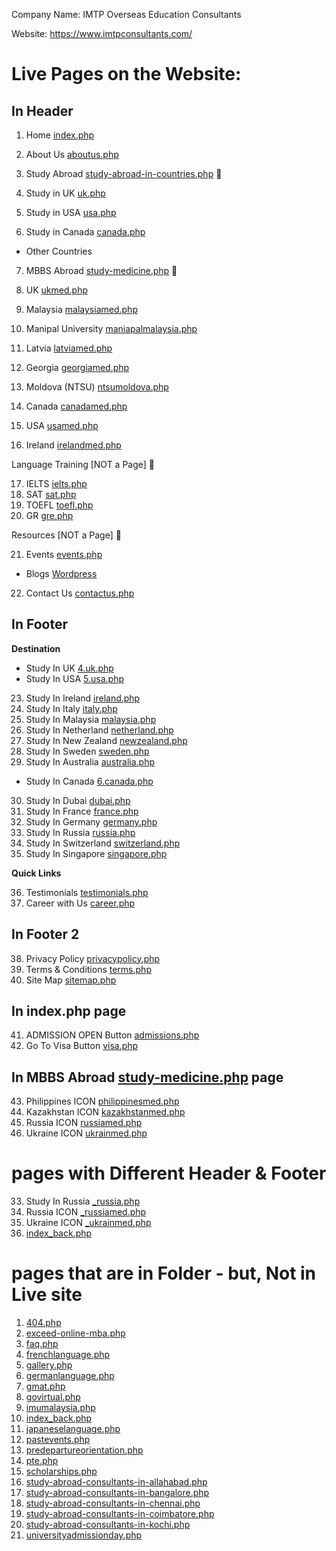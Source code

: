 Company Name: IMTP Overseas Education Consultants

Website: https://www.imtpconsultants.com/

# Live Pages on the Website:

## In Header

1. Home [index.php](https://www.imtpconsultants.com/index.php)
2. About Us [aboutus.php](https://www.imtpconsultants.com/aboutus.php)
3. Study Abroad [study-abroad-in-countries.php](https://www.imtpconsultants.com/study-abroad-in-countries.php) 🔽

 4. Study in UK [uk.php](https://www.imtpconsultants.com/uk.php)
 5. Study in USA [usa.php](https://www.imtpconsultants.com/usa.php)
 6. Study in Canada [canada.php](https://www.imtpconsultants.com/canada.php)
 
 - Other Countries

7. MBBS Abroad [study-medicine.php](https://www.imtpconsultants.com/study-medicine.php) 🔽

 8. UK [ukmed.php](https://www.imtpconsultants.com/ukmed.php)
 9. Malaysia [malaysiamed.php](https://www.imtpconsultants.com/malaysiamed.php)
 10. Manipal University [maniapalmalaysia.php](https://www.imtpconsultants.com/maniapalmalaysia.php)
 11. Latvia [latviamed.php](https://www.imtpconsultants.com/latviamed.php)
 12. Georgia [georgiamed.php](https://www.imtpconsultants.com/georgiamed.php)
 13. Moldova (NTSU) [ntsumoldova.php](https://www.imtpconsultants.com/ntsumoldova.php)
 14. Canada [canadamed.php](https://www.imtpconsultants.com/canadamed.php)
 15. USA [usamed.php](https://www.imtpconsultants.com/usamed.php)
 16. Ireland [irelandmed.php](https://www.imtpconsultants.com/irelandmed.php)

Language Training [NOT a Page] 🔽

 17. IELTS [ielts.php](https://www.imtpconsultants.com/ielts.php)
 18. SAT [sat.php](https://www.imtpconsultants.com/sat.php)
 19. TOEFL [toefl.php](https://www.imtpconsultants.com/toefl.php)
 20. GR [gre.php](https://www.imtpconsultants.com/gre.php)

Resources [NOT a Page] 🔽

 21. Events [events.php](https://www.imtpconsultants.com/events.php)

- Blogs [Wordpress](https://blog.imtpconsultants.com/)

22. Contact Us [contactus.php](https://www.imtpconsultants.com/contactus.php)

## In Footer

**Destination**

- Study In UK [4.uk.php](https://www.imtpconsultants.com/uk.php)
- Study In USA [5.usa.php](https://www.imtpconsultants.com/usa.php)

23. Study In Ireland [ireland.php](https://www.imtpconsultants.com/ireland.php)
24. Study In Italy [italy.php](https://www.imtpconsultants.com/italy.php)
25. Study In Malaysia [malaysia.php](https://www.imtpconsultants.com/malaysia.php)
26. Study In Netherland [netherland.php](https://www.imtpconsultants.com/netherland.php)
27. Study In New Zealand [newzealand.php](https://www.imtpconsultants.com/newzealand.php)
28. Study In Sweden [sweden.php](https://www.imtpconsultants.com/sweden.php)
29. Study In Australia [australia.php](https://www.imtpconsultants.com/australia.php)

- Study In Canada [6.canada.php](https://www.imtpconsultants.com/canada.php)

30. Study In Dubai [dubai.php](https://www.imtpconsultants.com/dubai.php)
31. Study In France [france.php](https://www.imtpconsultants.com/france.php)
32. Study In Germany [germany.php](https://www.imtpconsultants.com/germany.php)
33. Study In Russia [russia.php](https://www.imtpconsultants.com/russia.php)
34. Study In Switzerland [switzerland.php](https://www.imtpconsultants.com/switzerland.php)
35. Study In Singapore [singapore.php](https://www.imtpconsultants.com/singapore.php)

**Quick Links** 

36. Testimonials [testimonials.php](https://www.imtpconsultants.com/testimonials.php)
37. Career with Us [career.php](https://www.imtpconsultants.com/career.php)

## In Footer 2

38. Privacy Policy [privacypolicy.php](https://www.imtpconsultants.com/privacypolicy.php)
39. Terms & Conditions [terms.php](https://www.imtpconsultants.com/terms.php)
40. Site Map [sitemap.php](https://www.imtpconsultants.com/sitemap.php)

## In index.php page

41. ADMISSION OPEN Button [admissions.php](https://www.imtpconsultants.com/admissions.php)
42. Go To Visa Button [visa.php](https://www.imtpconsultants.com/visa.php)

## In MBBS Abroad [study-medicine.php](https://www.imtpconsultants.com/study-medicine.php) page

43. Philippines ICON [philippinesmed.php](https://www.imtpconsultants.com/philippinesmed.php)
44. Kazakhstan ICON [kazakhstanmed.php](https://www.imtpconsultants.com/kazakhstanmed.php)
45. Russia ICON [russiamed.php](https://www.imtpconsultants.com/russiamed.php)
46. Ukraine ICON [ukrainmed.php](https://www.imtpconsultants.com/ukrainemed.php)

# pages with Different Header & Footer
33. Study In Russia [_russia.php](https://www.imtpconsultants.com/russia.php)
45. Russia ICON [_russiamed.php](https://www.imtpconsultants.com/russiamed.php)
46. Ukraine ICON [_ukrainmed.php](https://www.imtpconsultants.com/ukrainemed.php)
 10. [index_back.php](https://www.imtpconsultants.com/index_back.php)

# pages that are in Folder - but, Not in Live site
1. [404.php](https://www.imtpconsultants.com/404.php)
2. [exceed-online-mba.php](https://www.imtpconsultants.com/exceed-online-mba.php)
3. [faq.php](https://www.imtpconsultants.com/faq.php)
4. [frenchlanguage.php](https://www.imtpconsultants.com/frenchlanguage.php)
5. [gallery.php](https://www.imtpconsultants.com/gallery.php)
6. [germanlanguage.php](https://www.imtpconsultants.com/germanlanguage.php)
7. [gmat.php](https://www.imtpconsultants.com/gmat.php)
8. [govirtual.php](https://www.imtpconsultants.com/govirtual.php)
9. [imumalaysia.php](https://www.imtpconsultants.com/imumalaysia.php)
10. [index_back.php](https://www.imtpconsultants.com/index_back.php)
11. [japaneselanguage.php](https://www.imtpconsultants.com/japaneselanguage.php)
12. [pastevents.php](https://www.imtpconsultants.com/pastevents.php)
13. [predepartureorientation.php](https://www.imtpconsultants.com/predepartureorientation.php)
14. [pte.php](https://www.imtpconsultants.com/pte.php)
15. [scholarships.php](https://www.imtpconsultants.com/scholarships.php)
16. [study-abroad-consultants-in-allahabad.php](https://www.imtpconsultants.com/study-abroad-consultants-in-allahabad.php)
17. [study-abroad-consultants-in-bangalore.php](https://www.imtpconsultants.com/study-abroad-consultants-in-bangalore.php)
18. [study-abroad-consultants-in-chennai.php](https://www.imtpconsultants.com/study-abroad-consultants-in-chennai.php)
19. [study-abroad-consultants-in-coimbatore.php](https://www.imtpconsultants.com/study-abroad-consultants-in-coimbatore.php)
20. [study-abroad-consultants-in-kochi.php](https://www.imtpconsultants.com/study-abroad-consultants-in-kochi.php)
21. [universityadmissionday.php](https://www.imtpconsultants.com/universityadmissionday.php)